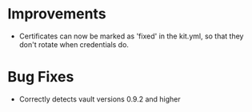 # Improvements 

* Certificates can now be marked as 'fixed' in the kit.yml, so
  that they don't rotate when credentials do.
  
# Bug Fixes

* Correctly detects vault versions 0.9.2 and higher